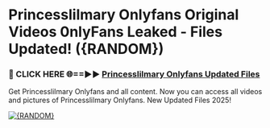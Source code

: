 # Princesslilmary Onlyfans Original Videos 0nlyFans Leaked - Files Updated! ({RANDOM})

<h3>🔴 CLICK HERE 🌐==►► <a href="https://betterlinks.top/A2PfLJ" rel="nofollow">Princesslilmary Onlyfans Updated Files</a></h3>

Get Princesslilmary Onlyfans and all content. Now you can access all videos and pictures of Princesslilmary Onlyfans. New Updated Files 2025!

[![{RANDOM}](https://i.imgur.com/ppqm5kG.gif)](https://betterlinks.top/A2PfLJ)